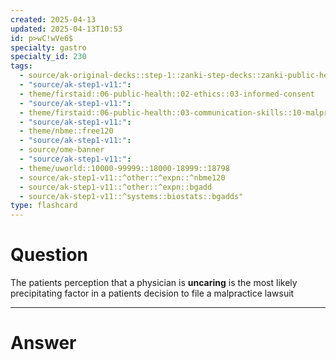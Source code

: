 ```yaml
---
created: 2025-04-13
updated: 2025-04-13T10:53
id: p>wC!wVe6$
specialty: gastro
specialty_id: 230
tags:
  - source/ak-original-decks::step-1::zanki-step-decks::zanki-public-health-sciences::healthcare-delivery-&-quality-and-safety
  - "source/ak-step1-v11:": 
  - theme/firstaid::06-public-health::02-ethics::03-informed-consent
  - "source/ak-step1-v11:": 
  - theme/firstaid::06-public-health::03-communication-skills::10-malpractice
  - "source/ak-step1-v11:": 
  - theme/nbme::free120
  - "source/ak-step1-v11:": 
  - source/ome-banner
  - "source/ak-step1-v11:": 
  - theme/uworld::10000-99999::18000-18999::18798
  - source/ak-step1-v11::^other::^expn::^nbme120
  - source/ak-step1-v11::^other::^expn::bgadd
  - source/ak-step1-v11::^systems::biostats::bgadds"
type: flashcard
---
```


# Question
The patients perception that a physician is **uncaring** is the most likely precipitating factor in a patients decision to file a malpractice lawsuit

---

# Answer
